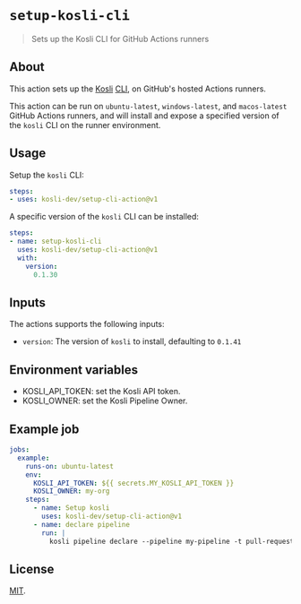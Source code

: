 # `setup-kosli-cli`

> Sets up the Kosli CLI for GitHub Actions runners

## About

This action sets up the [Kosli](https://kosli.com) [CLI](https://github.com/kosli-dev/cli), on GitHub's hosted Actions runners.

This action can be run on `ubuntu-latest`, `windows-latest`, and `macos-latest` GitHub Actions runners, 
and will install and expose a specified version of the `kosli` CLI on the runner environment.

## Usage

Setup the `kosli` CLI:

```yaml
steps:
- uses: kosli-dev/setup-cli-action@v1
```

A specific version of the `kosli` CLI can be installed:

```yaml
steps:
- name: setup-kosli-cli
  uses: kosli-dev/setup-cli-action@v1
  with:
    version:
      0.1.30
```

## Inputs

The actions supports the following inputs:

- `version`: The version of `kosli` to install, defaulting to `0.1.41`

## Environment variables

- KOSLI_API_TOKEN: set the Kosli API token.
- KOSLI_OWNER: set the Kosli Pipeline Owner.

## Example job

```yaml
jobs:
  example:
    runs-on: ubuntu-latest
    env:
      KOSLI_API_TOKEN: ${{ secrets.MY_KOSLI_API_TOKEN }}
      KOSLI_OWNER: my-org
    steps:
      - name: Setup kosli
        uses: kosli-dev/setup-cli-action@v1
      - name: declare pipeline
        run: |
          kosli pipeline declare --pipeline my-pipeline -t pull-request,artifact,test
```

## License

[MIT](LICENSE).
